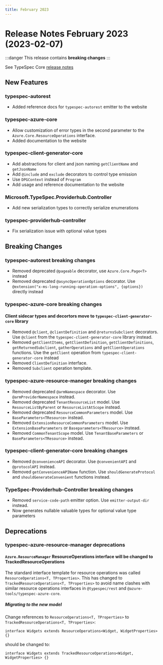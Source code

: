 ```yaml
---
title: February 2023
---
```


# Release Notes February 2023 (2023-02-07)

:::danger
This release contains **breaking changes**
:::

See TypeSpec Core [release notes](https://microsoft.github.io/typespec/release-notes/release-2023-02-07)

## New Features

### typespec-autorest

- Added reference docs for `typespec-autorest` emitter to the website

### typespec-azure-core

- Allow customization of error types in the second parameter to the `Azure.Core.ResourceOperations` interface.
- Added documentation to the website

### typespec-client-generator-core

- Add abstractions for client and json naming `getClientName` and `getJsonName`
- Add `@include` and `exclude` decorators to control type emission
- Use `DPGContext` instead of `Program`
- Add usage and reference documentation to the website

### Microsoft.TypeSpec.Providerhub.Controller

- Add new serialization types to correctly serialize enumerations

### typespec-providerhub-controller

- Fix serialization issue with optional value types

## Breaking Changes

### typespec-autorest breaking changes

- Removed deprecated `@pageable` decorator, use `Azure.Core.Page<T>` instead
- Removed deprecated `@asyncOperationOptions` decorator. Use `@extension("x-ms-long-running-operation-options", {options})` directly instead

### typespec-azure-core breaking changes

#### Client sidecar types and decortors move to `typespec-client-generator-core` library

- Removed `@client`, `@clientDefinition` and `@returnsSubclient` decorators. Use `@client` from the `typespec-client-generator-core` library instead.
- Removed `getClientItems`, `getClientDefinition`, `getClientDefinitions`, `getReturnedSubclient`, `gatherOperations` and `getClientOperations` functions. Use the `getClient` operation from `typespec-client-generator-core` instead
- Removed `ClientDefinition` interface.
- Removed `Subclient` operation template.

### typespec-azure-resource-maneger breaking changes

- Removed deprecated `@armNamespace` decorator. Use `@armProviderNamespace` instead.
- Removed deprecated `TenantResourceList` model. Use `ResourceListByParent` or `ResourceListAtScope` instead.
- Removed deprecated `ResourceCommonParameters` model. Use `BaseParameters<TResource>` instead.
- Removed `ExtensionResourceCommonParameters` model. Use `ExtensionBaseParameters` or `Baseparameters<TResource>` instead.
- Removed `CommonTenantScope` model. Use `TenantBaseParameters` or `BaseParameters<TResource>` instead.

### typespec-client-generator-core breaking changes

- Removed `@convenienceAPI` decorator. Use `@convenientAPI` and `@protocolAPI` instead.
- Removed `getConvenienceAPIName` function. Use `shouldGenerateProtocol` and `shouldGenerateConvenient` functions instead.

### TypeSpec-Providerhub-Controller breaking changes

- Removed `service-code-path` emitter option. Use `emitter-output-dir` instead.
- Now generates nullable valuable types for optional value type parameters

## Deprecations

### typespec-azure-resource-manager deprecations

#### `Azure.ResourceManager` ResourceOperations interface will be changed to TrackedResourceOperations

The standard interface template for resource operations was called `ResourceOperations<T, TProperties>`. This has changed to
`TrackedResourceOperations<T, TProperties>` to avoid name clashes with similar resource operations interfaces in `@typespec/rest` and `@azure-tools/typespec-azure-core`.

##### Migrating to the new model

Change references to `ResourceOperations<T, TProperties>` to `TrackedResourceOperations<T, TProperties>`:

```typespec
interface Widgets extends ResourceOperations<Widget, WidgetProperties> {}
```

should be changed to:

```typespec
interface Widgets extends TrackedResourceOperations<Widget, WidgetProperties> {}
```

